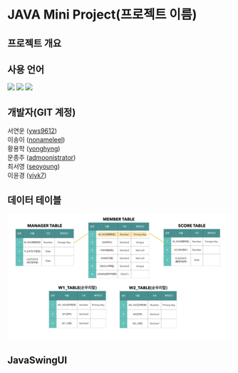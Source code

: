 # JAVA Mini Project(프로젝트 이름)
## 프로젝트 개요
## 사용 언어
<img src="https://img.shields.io/badge/JAVA-FFCA28?style=flat-square&logo=JAVA&logoColor=white"/>
<img src="https://img.shields.io/badge/JAVA Swing-424268?style=flat-square&logo=JAVA&logoColor=white"/>
<img src="https://img.shields.io/badge/Oracle-FF9896?style=flat-square&logo=Oracle&logoColor=white"/>

## 개발자(GIT 계정)
서연운 ([yws9612](https://github.com/yws9612))  
이송이 ([nonameleel](https://github.com/nonameleel))  
황용학 ([yonghyng](https://github.com/YONGHYNG))  
문종주 ([admoonistrator](https://github.com/admoonistrator))  
최서영 ([seoyoung](https://github.com/seoyoung1029))  
이윤경 ([yiyk7](https://github.com/yiyk7))  

## **데이터 테이블**
![데이터테이블](1655990785715.jpg)

## **JavaSwingUI**


